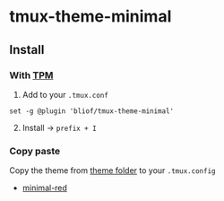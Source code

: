# tmux-theme-minimal

## Install

### With [TPM](https://github.com/tmux-plugins/tpm)

1. Add to your `.tmux.conf`

```
set -g @plugin 'bliof/tmux-theme-minimal'
```

2. Install -> `prefix + I`

### Copy paste

Copy the theme from [theme folder](theme) to your `.tmux.config`

* [minimal-red](theme/minimal-red.tmux)
